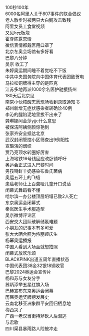 100秒100年  
6000名阿里人关于807事件的联合倡议  
老人散步时被两只大白鹅攻击致残  
阿里女员工食堂视频  
又见5元板烧  
霍尊陈露恋情  
微信表情都戴医用口罩了  
北京冬奥会场馆有多好看  
巴黎八分钟  
吴京 收工了  
朱婷奥运期间睡不着觉吃不下饭  
中共中央国务院向中国体育代表团致贺电  
马拉松铜牌得主穿的是匹克  
江苏多地再派1000余名医护驰援扬州  
180天后北京见  
南京小伙核酸志愿现场收到录取通知书  
郑州新增无症状感染者转确诊40例  
李沁的腿陷泥地里拔不出来了  
龚琳娜问金莎yjjc什么意思  
被保洁阿姨侧颜惊艳到  
张家齐安全抵达北京  
武汉封闭管控小区筛查出9例阳性  
宣璐演的烟织  
贾乃亮顶水转圈好厉害  
上海地铁16号线回应改卧铺呼吁  
奥运会正式进入巴黎时间  
男孩喝鲜羊奶感染布鲁氏菌病  
奥运五环上的飞蛾  
患癌老师让上百聋哑儿童开口说话  
闭幕式舞蹈看不懂  
哈尔滨一办公楼顶层坍塌已致2人死亡  
东京奥运会闭幕式  
秦岚医生手术服造型  
吴京微博评论区  
西安交大团队破解储氢难题  
小朋友的记事本有多可爱  
张大大晒合照为佟丽娅庆生  
杨幂奥运播报  
中国人看到大场面就想拍照  
闭幕式放欢乐颂  
BLACKPINK出道五周年直播状态  
中国代表团38金32银18铜收官  
巴黎2024奥运会宣传片  
杨和苏与女友分手  
苏炳添举五星红旗入场  
巴赫宣布东京奥运会闭幕  
历届奥运奖牌榜发展史  
云南北移亚洲象群平安回归栖息地  
梅西哭了  
广西一老汉当街持斧砍人后潜逃  
与君歌  
四川渠县暴雨路人险被冲走  
